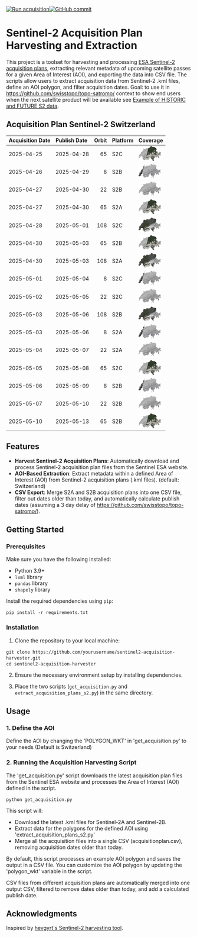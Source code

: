 [![Run acquisition](https://github.com/davidoesch/Sentinel-2-Acquisition-Plan-Harvesting/actions/workflows/run_acquisition.yml/badge.svg)](https://github.com/davidoesch/Sentinel-2-Acquisition-Plan-Harvesting/actions/workflows/run_acquisition.yml)[![GitHub commit](https://img.shields.io/github/last-commit/davidoesch/Sentinel-2-Acquisition-Plan-Harvesting)](https://github.com/davidoesch/Sentinel-2-Acquisition-Plan-Harvesting/commits/main)

# Sentinel-2 Acquisition Plan Harvesting and Extraction

This project is a toolset for harvesting and processing [ESA Sentinel-2 acquisition plans](https://sentinel.esa.int/web/sentinel/copernicus/sentinel-2/acquisition-plans), extracting relevant metadata of upcoming satellite passes for a given Area of Interest (AOI), and exporting the data into CSV file. The scripts allow users to extract acquisition data from Sentinel-2 .kml files, define an AOI polygon, and filter acquisition dates. Goal: to use it in https://github.com/swisstopo/topo-satromo/ context to show end users when the next satellite product will be available see [Example of HISTORIC and FUTURE S2 data](https://davidoesch.github.io/Sentinel-2-Acquisition-Plan-Harvesting/calendar.html).

## Acquisition Plan Sentinel-2 Switzerland
| Acquisition Date   | Publish Date   |   Orbit | Platform   | Coverage                    |
|:-------------------|:---------------|--------:|:-----------|:----------------------------|
| 2025-04-25         | 2025-04-28     |      65 | S2C        | ![Coverage](assets/65.png)  |
| 2025-04-26         | 2025-04-29     |       8 | S2B        | ![Coverage](assets/8.png)   |
| 2025-04-27         | 2025-04-30     |      22 | S2B        | ![Coverage](assets/22.png)  |
| 2025-04-27         | 2025-04-30     |      65 | S2A        | ![Coverage](assets/65.png)  |
| 2025-04-28         | 2025-05-01     |     108 | S2C        | ![Coverage](assets/108.png) |
| 2025-04-30         | 2025-05-03     |      65 | S2B        | ![Coverage](assets/65.png)  |
| 2025-04-30         | 2025-05-03     |     108 | S2A        | ![Coverage](assets/108.png) |
| 2025-05-01         | 2025-05-04     |       8 | S2C        | ![Coverage](assets/8.png)   |
| 2025-05-02         | 2025-05-05     |      22 | S2C        | ![Coverage](assets/22.png)  |
| 2025-05-03         | 2025-05-06     |     108 | S2B        | ![Coverage](assets/108.png) |
| 2025-05-03         | 2025-05-06     |       8 | S2A        | ![Coverage](assets/8.png)   |
| 2025-05-04         | 2025-05-07     |      22 | S2A        | ![Coverage](assets/22.png)  |
| 2025-05-05         | 2025-05-08     |      65 | S2C        | ![Coverage](assets/65.png)  |
| 2025-05-06         | 2025-05-09     |       8 | S2B        | ![Coverage](assets/8.png)   |
| 2025-05-07         | 2025-05-10     |      22 | S2B        | ![Coverage](assets/22.png)  |
| 2025-05-10         | 2025-05-13     |      65 | S2B        | ![Coverage](assets/65.png)  |

## Features

- **Harvest Sentinel-2 Acquisition Plans**: Automatically download and process Sentinel-2 acquisition plan files from the Sentinel ESA website.
- **AOI-Based Extraction**: Extract metadata within a defined Area of Interest (AOI) from Sentinel-2 acquisition plans (.kml files). (default: Switzerland)
- **CSV Export**: Merge S2A and S2B  acquisition plans into one CSV file, filter out dates older than today, and automatically calculate publish dates (assuming a 3 day delay of https://github.com/swisstopo/topo-satromo/).

## Getting Started

### Prerequisites

Make sure you have the following installed:

- Python 3.9+
- `lxml` library
- `pandas` library
- `shapely` library

Install the required dependencies using `pip`:

```
pip install -r requirements.txt
```
### Installation
1. Clone the repository to your local machine:

```
git clone https://github.com/yourusername/sentinel2-acquisition-harvester.git
cd sentinel2-acquisition-harvester
```
2. Ensure the necessary environment setup by installing dependencies.

3. Place the two scripts (`get_acquisition.py` and `extract_acquisition_plans_s2.py`) in the same directory.

## Usage
### 1. Define the AOI
Define the AOI by changing the 'POLYGON_WKT' in 'get_acquisition.py' to your needs (Default is Switzerland)

### 2. Running the Acquisition Harvesting Script
The 'get_acquisition.py' script downloads the latest acquisition plan files from the Sentinel ESA website and processes the Area of Interest (AOI) defined in the script.
```
python get_acquisition.py
```
This script will:

- Download the latest .kml files for Sentinel-2A and Sentinel-2B.
- Extract data for the polygons for the defined AOI using  'extract_acquisition_plans_s2.py'
- Merge all the acquisition files into a single CSV (acquisitionplan.csv), removing acquisition dates older than today.

By default, this script processes an example AOI polygon and saves the output in a CSV file. You can customize the AOI polygon by updating the 'polygon_wkt' variable in the script.

CSV files from different acquisition plans are automatically merged into one output CSV, filtered to remove dates older than today, and add a calculated publish date.

## Acknowledgments
Inspired by [hevgyrt's Sentinel-2 harvesting tool](https://github.com/hevgyrt/harvest_sentinel_acquisition_plans/).



